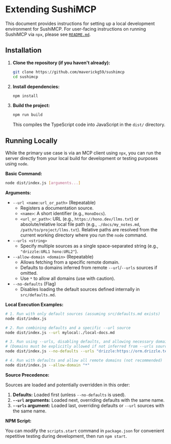 # Extending SushiMCP

This document provides instructions for setting up a local development environment for SushiMCP. For user-facing instructions on running SushiMCP via `npx`, please see [`README.md`](./README.md).

## Installation

1.  **Clone the repository (if you haven't already):**
    ```bash
    git clone https://github.com/maverickg59/sushimcp
    cd sushimcp
    ```
2.  **Install dependencies:**
    ```bash
    npm install
    ```
3.  **Build the project:**
    ```bash
    npm run build
    ```
    This compiles the TypeScript code into JavaScript in the `dist/` directory.

## Running Locally

While the primary use case is via an MCP client using `npx`, you can run the server directly from your local build for development or testing purposes using `node`.

**Basic Command:**

```bash
node dist/index.js [arguments...]
```

**Arguments:**

- `--url <name:url_or_path>` (Repeatable)
  - Registers a documentation source.
  - `<name>`: A short identifier (e.g., `HonoDocs`).
  - `<url_or_path>`: URL (e.g., `https://hono.dev/llms.txt`) or absolute/relative local file path (e.g., `./docs/my_notes.md`, `/path/to/project/llms.txt`). Relative paths are resolved from the current working directory where you run the `node` command.
- `--urls <string>`
  - Specify multiple sources as a single space-separated string (e.g., `"drizzle:URL1 hono:URL2"`).
- `--allow-domain <domain>` (Repeatable)
  - Allows fetching from a specific remote domain.
  - Defaults to domains inferred from remote `--url`/`--urls` sources if omitted.
  - Use `*` to allow all domains (use with caution).
- `--no-defaults` (Flag)
  - Disables loading the default sources defined internally in `src/defaults.md`.

**Local Execution Examples:**

```bash
# 1. Run with only default sources (assuming src/defaults.md exists)
node dist/index.js

# 2. Run combining defaults and a specific --url source
node dist/index.js --url mylocal:./local-docs.md

# 3. Run using --urls, disabling defaults, and allowing necessary domains
# (Domains must be explicitly allowed if not inferred from --urls sources)
node dist/index.js --no-defaults --urls "drizzle:https://orm.drizzle.team/llms.txt hono:https://hono.dev/llms-full.txt" --allow-domain orm.drizzle.team --allow-domain hono.dev

# 4. Run with defaults and allow all remote domains (not recommended)
node dist/index.js --allow-domain "*"
```

**Source Precedence:**

Sources are loaded and potentially overridden in this order:

1.  **Defaults:** Loaded first (unless `--no-defaults` is used).
2.  **`--url` arguments:** Loaded next, overriding defaults with the same name.
3.  **`--urls` argument:** Loaded last, overriding defaults or `--url` sources with the same name.

**NPM Script:**

You can modify the `scripts.start` command in `package.json` for convenient repetitive testing during development, then run `npm start`.
